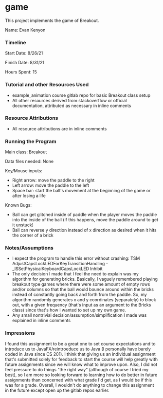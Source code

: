 game
====

This project implements the game of Breakout.

Name: Evan Kenyon

### Timeline

Start Date: 8/26/21

Finish Date: 8/31/21

Hours Spent: 15

### Tutorial and other Resources Used
* example_animation course gitlab repo for basic Breakout class setup
* All other resources derived from stackoverflow or official documentation, attributed as necessary in inline comments

### Resource Attributions
* All resource attributions are in inline comments

### Running the Program

Main class: Breakout

Data files needed: None

Key/Mouse inputs:
* Right arrow: move the paddle to the right
* Left arrow: move the paddle to the left
* Space bar: start the ball's movement at the beginning of the game or after losing a life

Known Bugs: 
* Ball can get glitched inside of paddle when the player moves the paddle into the inside of the ball (if this happens, move the 
paddle around to get it unstuck)
* Ball can reverse y direction instead of x direction as desired when it hits the corner of a brick


### Notes/Assumptions
* I expect the program to handle this error without crashing: TSM AdjustCapsLockLEDForKeyTransitionHandling - _ISSetPhysicalKeyboardCapsLockLED Inhibit
* The only decision I made that I feel the need to explain was my algorithm for generating bricks. Basically, I vaguely remembered
playing breakout type games where there were some amount of empty rows and/or columns so that the ball would bounce around within the
bricks instead of constantly going back and forth from the paddle. So, my algorithm randomly generates x and y coordinates (separately)
to block out, with a given frequency (that's input as an argument to the Bricks class) since that's how I wanted to set up my own game.
* Any small nontrivial decision/assumption/simplification I made was explained in inline comments

### Impressions
I found this assignment to be a great one to set course expectations and to introduce us to JavaFX/reintroeduce us to Java
(I personally have barely coded in Java since CS 201). I think that giving us an individual assignment that's submitted solely for
feedback to start the course will help greatly with future assignments since we will know what to improve upon. Also, I did not
feel pressure to do things "the right way" (although of course I tried my best), so I am more so looking forward to learning 
how to do better in future assignments than concerned with what grade I'd get, as I would be if this was for a grade. Overall,
I wouldn't do anything to change this assignment in the future except open up the gitlab repos earlier.
